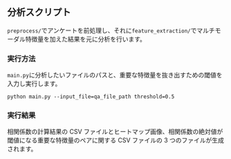 ## 分析スクリプト

`preprocess/`でアンケートを前処理し、それに`feature_extraction/`でマルチモーダル特徴量を加えた結果を元に分析を行います。

### 実行方法

`main.py`に分析したいファイルのパスと、重要な特徴量を抜き出すための閾値を入力し実行します。

`python main.py --input_file=qa_file_path threshold=0.5`

### 実行結果

相関係数の計算結果の CSV ファイルとヒートマップ画像、相関係数の絶対値が閾値になる重要な特徴量のペアに関する CSV ファイルの 3 つのファイルが生成されます。
